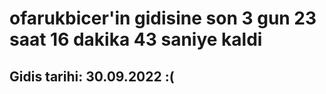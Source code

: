 # ofarukbicer'in gidisine son 3 gun 23 saat 16 dakika 43 saniye kaldi

## Gidis tarihi: 30.09.2022 :(